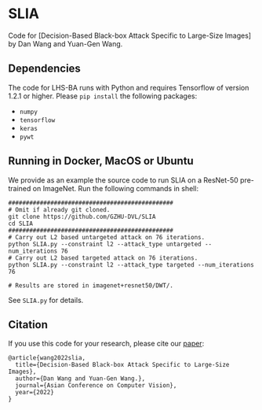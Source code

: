 # SLIA
Code for [Decision-Based Black-box Attack Specific to Large-Size Images] by Dan Wang and Yuan-Gen Wang.

## Dependencies
The code for LHS-BA runs with Python and requires Tensorflow of version 1.2.1 or higher. Please `pip install` the following packages:
- `numpy`
- `tensorflow` 
- `keras`
- `pywt`

## Running in Docker, MacOS or Ubuntu
We provide as an example the source code to run SLIA on a ResNet-50 pre-trained on ImageNet. Run the following commands in shell:

```shell
###############################################
# Omit if already git cloned.
git clone https://github.com/GZHU-DVL/SLIA
cd SLIA
############################################### 
# Carry out L2 based untargeted attack on 76 iterations.
python SLIA.py --constraint l2 --attack_type untargeted --num_iterations 76
# Carry out L2 based targeted attack on 76 iterations.
python SLIA.py --constraint l2 --attack_type targeted --num_iterations 76

# Results are stored in imagenet+resnet50/DWT/. 
```

See `SLIA.py` for details. 
## Citation
If you use this code for your research, please cite our [paper](https://arxiv.org/abs/xxxxxxxxxxxxxxxxxxx):
```
@article{wang2022slia,
  title={Decision-Based Black-box Attack Specific to Large-Size Images},
  author={Dan Wang and Yuan-Gen Wang.},
  journal={Asian Conference on Computer Vision},
  year={2022}
}
```
